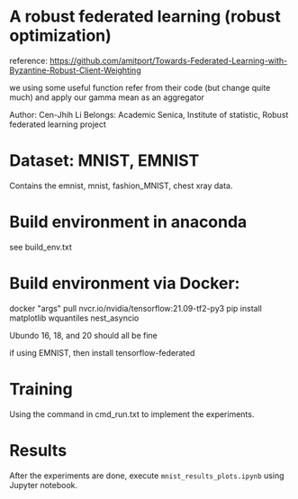 # A robust federated learning (robust optimization)
reference: https://github.com/amitport/Towards-Federated-Learning-with-Byzantine-Robust-Client-Weighting

we using some useful function refer from their code (but change quite much) and apply our gamma mean as an aggregator

Author: Cen-Jhih Li
Belongs: Academic Senica, Institute of statistic, Robust federated learning project
# Dataset: MNIST, EMNIST

Contains the emnist, mnist, fashion_MNIST, chest xray data. 

# Build environment in anaconda
see build_env.txt 

# Build environment via Docker:
docker "args" pull nvcr.io/nvidia/tensorflow:21.09-tf2-py3
pip install matplotlib wquantiles nest_asyncio 

Ubundo 16, 18, and 20 should all be fine

if using EMNIST, then install tensorflow-federated

# Training

Using the command in cmd_run.txt to implement the experiments.

# Results

After the experiments are done, execute `mnist_results_plots.ipynb` using Jupyter notebook.
